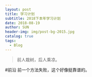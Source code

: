 ```yaml
---
layout: post
title: 学习计划
subtitle: 2018下本年学习计划
date: 2018-08-19
author: SUN
header-img: img/post-bg-2015.jpg
catalog: true
tags:
  - Blog
---
```


>前人栽树，后人乘凉。

#前沿
前一个方法失败，这个好像挺靠谱的。

